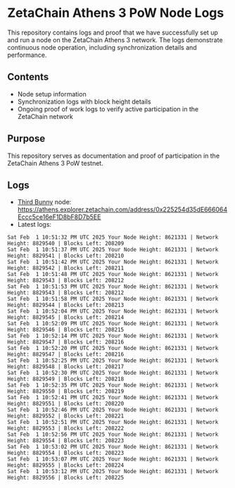 # ZetaChain Athens 3 PoW Node Logs
This repository contains logs and proof that we have successfully set up and run a node on the ZetaChain Athens 3 network. The logs demonstrate continuous node operation, including synchronization details and performance.

## Contents
- Node setup information
- Synchronization logs with block height details
- Ongoing proof of work logs to verify active participation in the ZetaChain network

## Purpose
This repository serves as documentation and proof of participation in the ZetaChain Athens 3 PoW testnet.

## Logs

- [Third Bunny](https://thirdbunny.xyz/) node: https://athens.explorer.zetachain.com/address/0x225254d35dE666064Eccc5ce16eF1D8bF8D7b5EE
- Latest logs:
```
Sat Feb  1 10:51:32 PM UTC 2025 Your Node Height: 8621331 | Network Height: 8829540 | Blocks Left: 208209
Sat Feb  1 10:51:37 PM UTC 2025 Your Node Height: 8621331 | Network Height: 8829541 | Blocks Left: 208210
Sat Feb  1 10:51:42 PM UTC 2025 Your Node Height: 8621331 | Network Height: 8829542 | Blocks Left: 208211
Sat Feb  1 10:51:48 PM UTC 2025 Your Node Height: 8621331 | Network Height: 8829543 | Blocks Left: 208212
Sat Feb  1 10:51:53 PM UTC 2025 Your Node Height: 8621331 | Network Height: 8829543 | Blocks Left: 208212
Sat Feb  1 10:51:58 PM UTC 2025 Your Node Height: 8621331 | Network Height: 8829544 | Blocks Left: 208213
Sat Feb  1 10:52:04 PM UTC 2025 Your Node Height: 8621331 | Network Height: 8829545 | Blocks Left: 208214
Sat Feb  1 10:52:09 PM UTC 2025 Your Node Height: 8621331 | Network Height: 8829546 | Blocks Left: 208215
Sat Feb  1 10:52:14 PM UTC 2025 Your Node Height: 8621331 | Network Height: 8829547 | Blocks Left: 208216
Sat Feb  1 10:52:20 PM UTC 2025 Your Node Height: 8621331 | Network Height: 8829547 | Blocks Left: 208216
Sat Feb  1 10:52:25 PM UTC 2025 Your Node Height: 8621331 | Network Height: 8829548 | Blocks Left: 208217
Sat Feb  1 10:52:30 PM UTC 2025 Your Node Height: 8621331 | Network Height: 8829549 | Blocks Left: 208218
Sat Feb  1 10:52:35 PM UTC 2025 Your Node Height: 8621331 | Network Height: 8829550 | Blocks Left: 208219
Sat Feb  1 10:52:41 PM UTC 2025 Your Node Height: 8621331 | Network Height: 8829551 | Blocks Left: 208220
Sat Feb  1 10:52:46 PM UTC 2025 Your Node Height: 8621331 | Network Height: 8829552 | Blocks Left: 208221
Sat Feb  1 10:52:51 PM UTC 2025 Your Node Height: 8621331 | Network Height: 8829553 | Blocks Left: 208222
Sat Feb  1 10:52:56 PM UTC 2025 Your Node Height: 8621331 | Network Height: 8829554 | Blocks Left: 208223
Sat Feb  1 10:53:02 PM UTC 2025 Your Node Height: 8621331 | Network Height: 8829554 | Blocks Left: 208223
Sat Feb  1 10:53:07 PM UTC 2025 Your Node Height: 8621331 | Network Height: 8829555 | Blocks Left: 208224
Sat Feb  1 10:53:12 PM UTC 2025 Your Node Height: 8621331 | Network Height: 8829556 | Blocks Left: 208225
```
